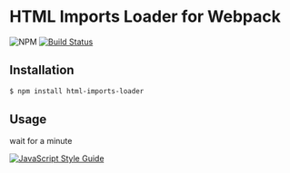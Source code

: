 # HTML Imports Loader for Webpack

![NPM](https://img.shields.io/npm/v/html-imports-loader.svg)
[![Build Status](https://travis-ci.org/vagusX/html-imports-loader.svg)](https://travis-ci.org/vagusX/html-imports-loader)

## Installation

```bash
$ npm install html-imports-loader
```

## Usage
wait for a minute

[![JavaScript Style Guide](https://cdn.rawgit.com/feross/standard/master/badge.svg)](https://github.com/feross/standard)
